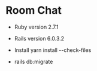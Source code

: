 # Room Chat 

* Ruby version 2.7.1

* Rails version 6.0.3.2

* Install yarn install --check-files

* rails db:migrate
